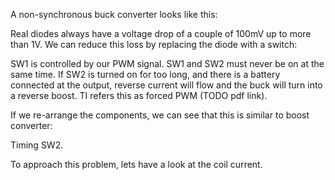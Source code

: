
A non-synchronous buck converter looks like this:


Real diodes always have a voltage drop of a couple of 100mV up to more than 1V.
We can reduce this loss by replacing the diode with a switch:


SW1 is controlled by our PWM signal. SW1 and SW2 must never be on at the same time.
If SW2 is turned on for too long, and there is a battery connected at the output, reverse current will flow
and the buck will turn into a reverse boost.
TI refers this as forced PWM (TODO pdf link).

If we re-arrange the components, we can see that this is similar to boost converter:


Timing SW2.

To approach this problem, lets have a look at the coil current.


